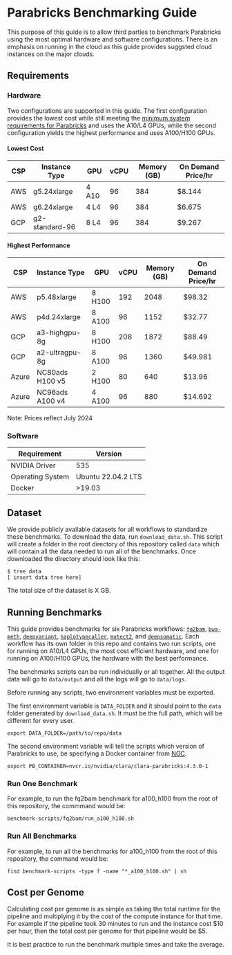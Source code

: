 # Parabricks Benchmarking Guide

This purpose of this guide is to allow third parties to benchmark Parabricks using the most optimal hardware and software configurations. There is an emphasis on running in the cloud as this guide provides suggsted cloud instances on the major clouds. 

## Requirements

### Hardware

Two configurations are supported in this guide. The first configuration provides the lowest cost while still meeting the [minimum system requirements for Parabricks](https://docs.nvidia.com/clara/parabricks/latest/gettingstarted.html#installation-requirements) and uses the A10/L4 GPUs, while the second configuration yields the highest performance and uses A100/H100 GPUs. 

#### Lowest Cost

| CSP | Instance Type | GPU | vCPU | Memory (GB) | On Demand Price/hr |
| -------- | ------- | ------- | -------- | ------- | ------- |
| AWS | g5.24xlarge | 4 A10 | 96 | 384 | $8.144 |
| AWS | g6.24xlarge | 4 L4 | 96 | 384 | $6.675 |
| GCP | g2-standard-96 | 8 L4 | 96 | 384 | $9.267 |

#### Highest Performance

| CSP | Instance Type | GPU | vCPU | Memory (GB) | On Demand Price/hr |
| -------- | ------- | ------- | -------- | ------- | ------- |
| AWS | p5.48xlarge	 | 8 H100 | 192 | 2048 | $98.32 |
| AWS | p4d.24xlarge | 8 A100 | 96 | 1152 | $32.77 |
| GCP | a3-highgpu-8g | 8 H100 | 208 | 1872 | $88.49 |
| GCP | a2-ultragpu-8g | 8 A100 | 96 | 1360 | $49.981 |
| Azure | NC80ads H100 v5 | 2 H100 | 80 | 640 | $13.96 |
| Azure | NC96ads A100 v4 | 4 A100 | 96 | 880 | $14.692 |

Note: Prices reflect July 2024 

### Software 

| Requirement | Version |
| -------- | ------- |
| NVIDIA Driver | 535 |
| Operating System | Ubuntu 22.04.2 LTS |
| Docker | >19.03 |

## Dataset 

We provide publicly available datasets for all workflows to standardize these benchmarks. To download the data, run `download_data.sh`. This script will create a folder in the root directory of this repository called `data` which will contain all the data needed to run all of the benchmarks. Once downloaded the directory should look like this: 

```
$ tree data 
[ insert data tree here]
```

The total size of the dataset is X GB. 

## Running Benchmarks 

This guide provides benchmarks for six Parabricks workflows: [`fq2bam`](https://docs.nvidia.com/clara/parabricks/latest/documentation/tooldocs/man_fq2bamfast.html), [`bwa-meth`](https://docs.nvidia.com/clara/parabricks/latest/documentation/tooldocs/man_fq2bam_meth.html), [`deepvariant`](https://docs.nvidia.com/clara/parabricks/latest/documentation/tooldocs/man_deepvariant_germline.html), [`haplotypecaller`](https://docs.nvidia.com/clara/parabricks/latest/documentation/tooldocs/man_germline.html), [`mutect2`](https://docs.nvidia.com/clara/parabricks/latest/documentation/tooldocs/man_somatic.html), and [`deepsomatic`](https://docs.nvidia.com/clara/parabricks/latest/documentation/tooldocs/man_deepsomatic.html). Each workflow has its own folder in this repo and contains two run scripts, one for running on A10/L4 GPUs, the most cost efficient hardware, and one for running on A100/H100 GPUs, the hardware with the best performance. 

The benchmarks scripts can be run individually or all together. All the output data will go to `data/output` and all the logs will go to `data/logs`. 

Before running any scripts, two environment variables must be exported. 

The first environment variable is `DATA_FOLDER` and it should point to the `data` folder generated by `download_data.sh`. It must be the full path, which will be different for every user. 

```
export DATA_FOLDER=/path/to/repo/data
```

The second environment variable will tell the scripts which version of Parabricks to use, be specifying a Docker container from [NGC](https://catalog.ngc.nvidia.com/orgs/nvidia/teams/clara/containers/clara-parabricks). 

```
export PB_CONTAINER=nvcr.io/nvidia/clara/clara-parabricks:4.3.0-1
```

### Run One Benchmark

For example, to run the fq2bam benchmark for a100_h100 from the root of this repository, the commmand would be: 

```
benchmark-scripts/fq2bam/run_a100_h100.sh 
```

### Run All Benchmarks 

For example, to run all the benchmarks for a100_h100 from the root of this repository, the command would be: 

```
find benchmark-scripts -type f -name "*_a100_h100.sh" | sh 
```

## Cost per Genome

Calculating cost per genome is as simple as taking the total runtime for the pipeline and multiplying it by the cost of the compute instance for that time. For example if the pipeline took 30 minutes to run and the instance cost $10 per hour, then the total cost per genome for that pipeline would be $5. 

It is best practice to run the benchmark multiple times and take the average. 
